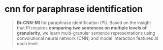 # cnn for paraphrase identification

>  **Bi-CNN-MI** for paraphrase identification (PI). Based on the insight that PI requires **comparing two sentences on multiple levels of granularity**, we learn multi-granular sentence representations using convolutional neural network (CNN) and model interaction features at each level.



